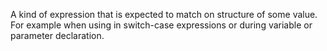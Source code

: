 A kind of expression that is expected to match on structure of some value.
For example when using in switch-case expressions or during variable or parameter declaration.